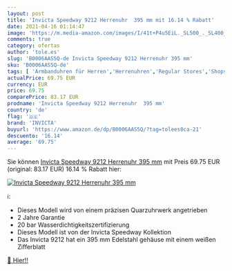 ```yaml
---
layout: post
title: 'Invicta Speedway 9212 Herrenuhr  395 mm mit 16.14 % Rabatt'
date: 2021-04-16 01:14:47
image: 'https://m.media-amazon.com/images/I/41t+P4u5EiL._SL500_._SL400_.jpg'
comments: true
category: ofertas
author: 'tole.es'
slug: 'B0006AAS5Q-de Invicta Speedway 9212 Herrenuhr 395 mm'
sku: 'B0006AAS5Q-de'
tags: [ 'Armbanduhren für Herren','Herrenuhren','Regular Stores','Shops','Uhren','invicta', ]
actualPrice: 69.75 EUR
currency: EUR
price: 69.75
comparePrice: 83.17 EUR
prodname: 'Invicta Speedway 9212 Herrenuhr  395 mm'
country: 'de'
flag: '🇩🇪'
brand: 'INVICTA'
buyurl: 'https://www.amazon.de/dp/B0006AAS5Q/?tag=tolees0ca-21'
descuento: '16.14'
average: '69.75'
---
```


Sie können [Invicta Speedway 9212 Herrenuhr  395 mm](https://www.amazon.de/dp/B0006AAS5Q/?tag=tolees0ca-21) mit Preis 69.75 EUR (original: 83.17 EUR) 16.14 % Rabatt hier:

[![Invicta Speedway 9212 Herrenuhr  395 mm](https://m.media-amazon.com/images/I/41t+P4u5EiL._SL500_._SL400_.jpg)](https://www.amazon.de/dp/B0006AAS5Q/?tag=tolees0ca-21)

ℹ️:

- Dieses Modell wird von einem präzisen Quarzuhrwerk angetrieben
- 2 Jahre Garantie
- 20 bar Wasserdichtigkeitszertifizierung
- Dieses Modell ist von der Invicta Speedway Kollektion
- Das Invicta 9212 hat ein 395 mm Edelstahl gehäuse mit einem weißen Zifferblatt

[🛒 Hier!!](https://www.amazon.de/dp/B0006AAS5Q/?tag=tolees0ca-21)
